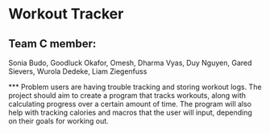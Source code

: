 # Workout Tracker #
## Team C member: 
Sonia Budo, Goodluck Okafor, Omesh, Dharma Vyas, Duy Nguyen, Gared Sievers, Wurola Dedeke, Liam Ziegenfuss

*** Problem 
users are having trouble tracking and storing workout logs. The project should aim to create a program that tracks workouts, along with calculating progress over a certain amount of time. The program will also help with tracking calories and macros that the user will input, depending on their goals for working out. 
